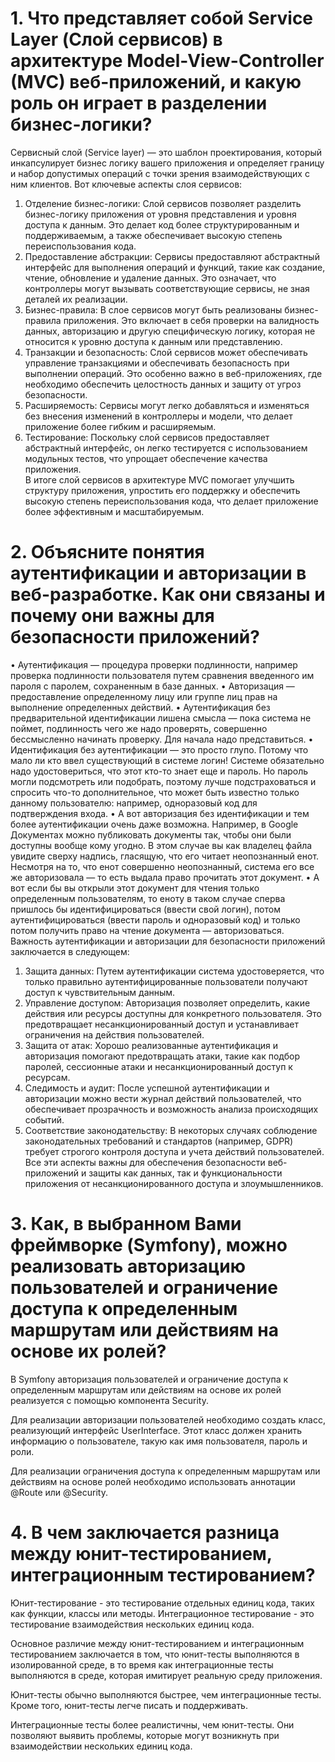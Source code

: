 # 1. Что представляет собой Service Layer (Слой сервисов) в архитектуре Model-View-Controller (MVC) веб-приложений, и какую роль он играет в разделении бизнес-логики?


Сервисный слой (Service layer) — это шаблон проектирования, который инкапсулирует бизнес логику вашего приложения и определяет границу и набор допустимых операций с точки зрения взаимодействующих с ним клиентов.
Вот ключевые аспекты слоя сервисов:
1.	Отделение бизнес-логики: Слой сервисов позволяет разделить бизнес-логику приложения от уровня представления и уровня доступа к данным. Это делает код более структурированным и поддерживаемым, а также обеспечивает высокую степень переиспользования кода.
2.	Предоставление абстракции: Сервисы предоставляют абстрактный интерфейс для выполнения операций и функций, такие как создание, чтение, обновление и удаление данных. Это означает, что контроллеры могут вызывать соответствующие сервисы, не зная деталей их реализации.
3.	Бизнес-правила: В слое сервисов могут быть реализованы бизнес-правила приложения. Это включает в себя проверки на валидность данных, авторизацию и другую специфическую логику, которая не относится к уровню доступа к данным или представлению.
4.	Транзакции и безопасность: Слой сервисов может обеспечивать управление транзакциями и обеспечивать безопасность при выполнении операций. Это особенно важно в веб-приложениях, где необходимо обеспечить целостность данных и защиту от угроз безопасности.
5.	Расширяемость: Сервисы могут легко добавляться и изменяться без внесения изменений в контроллеры и модели, что делает приложение более гибким и расширяемым.
6.	Тестирование: Поскольку слой сервисов предоставляет абстрактный интерфейс, он легко тестируется с использованием модульных тестов, что упрощает обеспечение качества приложения.
<br>В итоге слой сервисов в архитектуре MVC помогает улучшить структуру приложения, упростить его поддержку и обеспечить высокую степень переиспользования кода, что делает приложение более эффективным и масштабируемым.</br>



# 2. Объясните понятия аутентификации и авторизации в веб-разработке. Как они связаны и почему они важны для безопасности приложений?

•	Аутентификация — процедура проверки подлинности, например проверка подлинности пользователя путем сравнения введенного им пароля с паролем, сохраненным в базе данных.
•	Авторизация — предоставление определенному лицу или группе лиц прав на выполнение определенных действий.
•	Аутентификация без предварительной идентификации лишена смысла — пока система не поймет, подлинность чего же надо проверять, совершенно бессмысленно начинать проверку. Для начала надо представиться.
•	Идентификация без аутентификации — это просто глупо. Потому что мало ли кто ввел существующий в системе логин! Системе обязательно надо удостовериться, что этот кто-то знает еще и пароль. Но пароль могли подсмотреть или подобрать, поэтому лучше подстраховаться и спросить что-то дополнительное, что может быть известно только данному пользователю: например, одноразовый код для подтверждения входа.
•	А вот авторизация без идентификации и тем более аутентификации очень даже возможна. Например, в Google Документах можно публиковать документы так, чтобы они были доступны вообще кому угодно. В этом случае вы как владелец файла увидите сверху надпись, гласящую, что его читает неопознанный енот. Несмотря на то, что енот совершенно неопознанный, система его все же авторизовала — то есть выдала право прочитать этот документ.
•	А вот если бы вы открыли этот документ для чтения только определенным пользователям, то еноту в таком случае сперва пришлось бы идентифицироваться (ввести свой логин), потом аутентифицироваться (ввести пароль и одноразовый код) и только потом получить право на чтение документа — авторизоваться.
Важность аутентификации и авторизации для безопасности приложений заключается в следующем:
1.	Защита данных: Путем аутентификации система удостоверяется, что только правильно аутентифицированные пользователи получают доступ к чувствительным данным.
2.	Управление доступом: Авторизация позволяет определить, какие действия или ресурсы доступны для конкретного пользователя. Это предотвращает несанкционированный доступ и устанавливает ограничения на действия пользователей.
3.	Защита от атак: Хорошо реализованные аутентификация и авторизация помогают предотвращать атаки, такие как подбор паролей, сессионные атаки и несанкционированный доступ к ресурсам.
4.	Следимость и аудит: После успешной аутентификации и авторизации можно вести журнал действий пользователей, что обеспечивает прозрачность и возможность анализа происходящих событий.
5.	Соответствие законодательству: В некоторых случаях соблюдение законодательных требований и стандартов (например, GDPR) требует строгого контроля доступа и учета действий пользователей.
<br>Все эти аспекты важны для обеспечения безопасности веб-приложений и защиты как данных, так и функциональности приложения от несанкционированного доступа и злоумышленников.</br>



# 3. Как, в выбранном Вами фреймворке (Symfony), можно реализовать авторизацию пользователей и ограничение доступа к определенным маршрутам или действиям на основе их ролей?

В Symfony авторизация пользователей и ограничение доступа к определенным маршрутам или действиям на основе их ролей реализуется с помощью компонента Security.

Для реализации авторизации пользователей необходимо создать класс, реализующий интерфейс UserInterface. Этот класс должен хранить информацию о пользователе, такую как имя пользователя, пароль и роли.

Для реализации ограничения доступа к определенным маршрутам или действиям на основе ролей необходимо использовать аннотации @Route или @Security.


# 4. В чем заключается разница между юнит-тестированием, интеграционным тестированием?

Юнит-тестирование - это тестирование отдельных единиц кода, таких как функции, классы или методы. Интеграционное тестирование - это тестирование взаимодействия нескольких единиц кода.

Основное различие между юнит-тестированием и интеграционным тестированием заключается в том, что юнит-тесты выполняются в изолированной среде, в то время как интеграционные тесты выполняются в среде, которая имитирует реальную среду приложения.

Юнит-тесты обычно выполняются быстрее, чем интеграционные тесты. Кроме того, юнит-тесты легче писать и поддерживать.

Интеграционные тесты более реалистичны, чем юнит-тесты. Они позволяют выявить проблемы, которые могут возникнуть при взаимодействии нескольких единиц кода.
